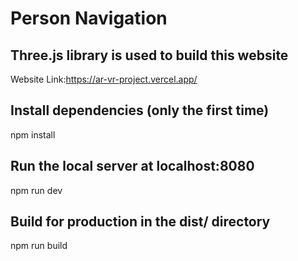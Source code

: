 # Person Navigation
## Three.js library is used to build this website
 Website Link:https://ar-vr-project.vercel.app/

## Install dependencies (only the first time)
npm install

## Run the local server at localhost:8080
npm run dev

## Build for production in the dist/ directory
npm run build
```
